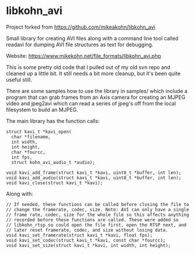 # libkohn_avi

Project forked from https://github.com/mikeakohn/libkohn_avi

Small library for creating AVI files along with a command line tool called
readavi for dumping AVI file structures as text for debugging.

Website: https://www.mikekohn.net/file_formats/libkohn_avi.php

This is some pretty old code that I pulled out of my old svn repo
and cleaned up a little bit. It still needs a bit more cleanup, but
it's been quite useful still.

There are some samples how to use the library in samples/ which
include a program that can grab frames from an Axis camera for creating
an MJPEG video and jpeg2avi which can read a series of jpeg's off
from the local filesystem to build an MJPEG.

The main library has the function calls:

    struct kavi_t *kavi_open(
      char *filename,
      int width,
      int height,
      char *fourcc,
      int fps,
      struct kohn_avi_audio_t *audio);

    void kavi_add_frame(struct kavi_t *kavi, uint8_t *buffer, int len);
    void kavi_add_audio(struct kavi_t *kavi, uint8_t *buffer, int len);
    void kavi_close(struct kavi_t *kavi);

Along with:

    // If needed, these functions can be called before closing the file to
    // change the framerate, codec, size. Note: AVI can only have a single
    // frame rate, codec, size for the whole file so this affects anything
    // recorded before these functions are called. These were added so
    // libkohn_rtsp.so could open the file first, open the RTSP next, and
    // later reset framerate, codec, and size without losing data.
    void kavi_set_framerate(struct kavi_t *kavi, float fps);
    void kavi_set_codec(struct kavi_t *kavi, const char *fourcc);
    void kavi_set_size(struct kavi_t *kavi, int width, int height);


